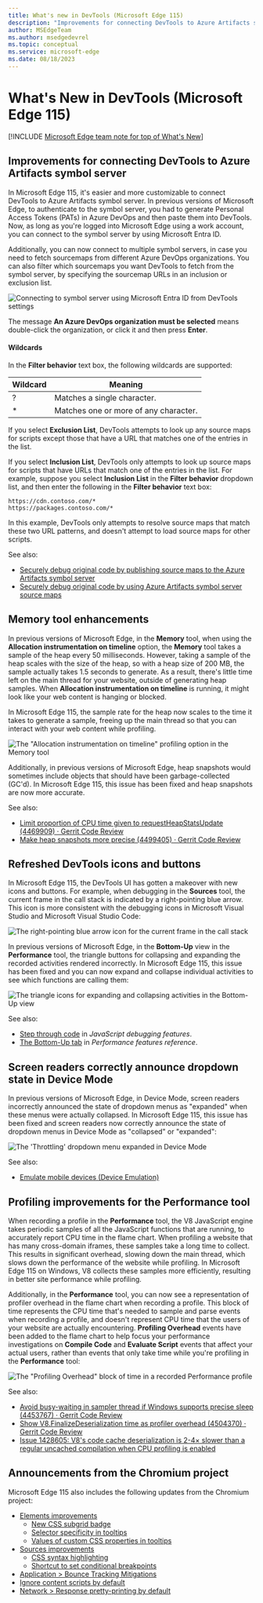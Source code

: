 ```yaml
---
title: What's new in DevTools (Microsoft Edge 115)
description: "Improvements for connecting DevTools to Azure Artifacts symbol server. Snapshotting improvements for the Memory tool. Refreshing the DevTools icons and buttons. And more."
author: MSEdgeTeam
ms.author: msedgedevrel
ms.topic: conceptual
ms.service: microsoft-edge
ms.date: 08/18/2023
---
```

# What's New in DevTools (Microsoft Edge 115)

[!INCLUDE [Microsoft Edge team note for top of What's New](../../includes/edge-whats-new-note.md)]


<!-- ====================================================================== -->
## Improvements for connecting DevTools to Azure Artifacts symbol server

<!-- Subtitle: You can now use Microsoft Entra ID for authentication instead of Personal Access Tokens (PATs). You can connect to multiple symbol servers and filter which sourcemaps you want DevTools to fetch. -->

In Microsoft Edge 115, it's easier and more customizable to connect DevTools to Azure Artifacts symbol server.  In previous versions of Microsoft Edge, to authenticate to the symbol server, you had to generate Personal Access Tokens (PATs) in Azure DevOps and then paste them into DevTools. Now, as long as you're logged into Microsoft Edge using a work account, you can connect to the symbol server by using Microsoft Entra ID.
<!-- re: work account, possibly:
enterprise customers who are signed into Microsoft Edge with a Microsoft Entra ID account
a Microsoft account (MSA) that's a work account
-->

Additionally, you can now connect to multiple symbol servers, in case you need to fetch sourcemaps from different Azure DevOps organizations. You can also filter which sourcemaps you want DevTools to fetch from the symbol server, by specifying the sourcemap URLs in an inclusion or exclusion list.

![Connecting to symbol server using Microsoft Entra ID from DevTools settings](./devtools-115-images/entra-id-symbol-server.png)

The message **An Azure DevOps organization must be selected** means double-click the organization, or click it and then press **Enter**.


<!-- ------------------------------ -->
#### Wildcards

In the **Filter behavior** text box, the following wildcards are supported:

| Wildcard | Meaning |
|---|---|
| ? | Matches a single character. |
| * | Matches one or more of any character. |

If you select **Exclusion List**, DevTools attempts to look up any source maps for scripts except those that have a URL that matches one of the entries in the list.

If you select **Inclusion List**, DevTools only attempts to look up source maps for scripts that have URLs that match one of the entries in the list.  For example, suppose you select **Inclusion List** in the **Filter behavior** dropdown list, and then enter the following in the **Filter behavior** text box:

```http
https://cdn.contoso.com/*
https://packages.contoso.com/*
```

In this example, DevTools only attempts to resolve source maps that match these two URL patterns, and doesn't attempt to load source maps for other scripts.

<!-- The [Source Maps Monitor tool](../../../source-maps-monitor/source-maps-monitor-tool.md) has also been updated, to show which URL lookups have or haven't been attempted. -->

See also:
* [Securely debug original code by publishing source maps to the Azure Artifacts symbol server](../../../javascript/publish-source-maps-to-azure.md)
* [Securely debug original code by using Azure Artifacts symbol server source maps](../../../javascript/consume-source-maps-from-azure.md)


<!-- ====================================================================== -->
## Memory tool enhancements

<!-- Subtitle: The "Allocation instrumentation on timeline" profiling type in the Memory tool now samples the heap at variable intervals, depending on the size of the heap. Heap snapshots are now more accurate and don't show objects that should have been garbage-collected. -->

In previous versions of Microsoft Edge, in the **Memory** tool, when using the **Allocation instrumentation on timeline** option, the **Memory** tool takes a sample of the heap every 50 milliseconds.  However, taking a sample of the heap scales with the size of the heap, so with a heap size of 200 MB, the sample actually takes 1.5 seconds to generate.  As a result, there's little time left on the main thread for your website, outside of generating heap samples.  When **Allocation instrumentation on timeline** is running, it might look like your web content is hanging or blocked.

In Microsoft Edge 115, the sample rate for the heap now scales to the time it takes to generate a sample, freeing up the main thread so that you can interact with your web content while profiling.

![The "Allocation instrumentation on timeline" profiling option in the Memory tool](./devtools-115-images/allocation-instrumentation-on-timeline.png)

Additionally, in previous versions of Microsoft Edge, heap snapshots would sometimes include objects that should have been garbage-collected (GC'd).  In Microsoft Edge 115, this issue has been fixed and heap snapshots are now more accurate.

See also:
* [Limit proportion of CPU time given to requestHeapStatsUpdate (4469909) · Gerrit Code Review](https://chromium-review.googlesource.com/c/v8/v8/+/4469909)
* [Make heap snapshots more precise (4499405) · Gerrit Code Review](https://chromium-review.googlesource.com/c/v8/v8/+/4499405)


<!-- ====================================================================== -->
## Refreshed DevTools icons and buttons

<!-- Subtitle: New icons and buttons give an update to the DevTools look and feel. -->

In Microsoft Edge 115, the DevTools UI has gotten a makeover with new icons and buttons.  For example, when debugging in the **Sources** tool, the current frame in the call stack is indicated by a right-pointing blue arrow.  This icon is more consistent with the debugging icons in Microsoft Visual Studio and Microsoft Visual Studio Code:

![The right-pointing blue arrow icon for the current frame in the call stack](./devtools-115-images/icon-update-sources.png)

In previous versions of Microsoft Edge, in the **Bottom-Up** view in the **Performance** tool, the triangle buttons for collapsing and expanding the recorded activities rendered incorrectly.  In Microsoft Edge 115, this issue has been fixed and you can now expand and collapse individual activities to see which functions are calling them:

![The triangle icons for expanding and collapsing activities in the Bottom-Up view](./devtools-115-images/icon-update-performance.png)

See also:
* [Step through code](../../../javascript/reference.md#step-through-code) in _JavaScript debugging features_.
* [The Bottom-Up tab](../../../evaluate-performance/reference.md#the-bottom-up-tab) in _Performance features reference_.


<!-- ====================================================================== -->
## Screen readers correctly announce dropdown state in Device Mode

<!-- Subtitle: In Device Mode, screen readers now correctly announce the state of dropdown menus (for example, announcing "collapsed" when the dropdown menu is collapsed). -->

In previous versions of Microsoft Edge, in Device Mode, screen readers incorrectly announced the state of dropdown menus as "expanded" when these menus were actually collapsed.  In Microsoft Edge 115, this issue has been fixed and screen readers now correctly announce the state of dropdown menus in Device Mode as "collapsed" or "expanded":

![The 'Throttling' dropdown menu expanded in Device Mode](./devtools-115-images/device-mode-dropdown.png)

See also:
* [Emulate mobile devices (Device Emulation)](../../../device-mode/index.md)


<!-- ====================================================================== -->
## Profiling improvements for the Performance tool

<!-- Subtitle: Your web content will now be more responsive while profiling in the Performance tool, and "Profiler Overhead" blocks of CPU time have been added, to account for the additional time Microsoft Edge needs when profiling. -->

When recording a profile in the **Performance** tool, the V8 JavaScript engine takes periodic samples of all the JavaScript functions that are running, to accurately report CPU time in the flame chart.  When profiling a website that has many cross-domain iframes, these samples take a long time to collect.  This results in significant overhead, slowing down the main thread, which slows down the performance of the website while profiling.  In Microsoft Edge 115 on Windows, V8 collects these samples more efficiently, resulting in better site performance while profiling.

Additionally, in the **Performance** tool, you can now see a representation of profiler overhead in the flame chart when recording a profile. This block of time represents the CPU time that's needed to sample and parse events when recording a profile, and doesn't represent CPU time that the users of your website are actually encountering.  **Profiling Overhead** events have been added to the flame chart to help focus your performance investigations on **Compile Code** and **Evaluate Script** events that affect your actual users, rather than events that only take time while you're profiling in the **Performance** tool:

![The "Profiling Overhead" block of time in a recorded Performance profile](./devtools-115-images/profiling-overhead-performance.png)

See also:
* [Avoid busy-waiting in sampler thread if Windows supports precise sleep (4453767) · Gerrit Code Review](https://chromium-review.googlesource.com/c/v8/v8/+/4453767)
* [Show V8.FinalizeDeserialization time as profiler overhead (4504370) · Gerrit Code Review](https://chromium-review.googlesource.com/c/devtools/devtools-frontend/+/4504370)
* [Issue 1428605: V8's code cache deserialization is 2-4× slower than a regular uncached compilation when CPU profiling is enabled](https://bugs.chromium.org/p/chromium/issues/detail?id=1428605)


<!-- ====================================================================== -->
## Announcements from the Chromium project

Microsoft Edge 115 also includes the following updates from the Chromium project:

* [Elements improvements](https://developer.chrome.com/blog/new-in-devtools-115/#elements)
   * [New CSS subgrid badge](https://developer.chrome.com/blog/new-in-devtools-115/#subgrid)
   * [Selector specificity in tooltips](https://developer.chrome.com/blog/new-in-devtools-115/#specificity)
   * [Values of custom CSS properties in tooltips](https://developer.chrome.com/blog/new-in-devtools-115/#css-variable-values)
* [Sources improvements](https://developer.chrome.com/blog/new-in-devtools-115/#sources)
   * [CSS syntax highlighting](https://developer.chrome.com/blog/new-in-devtools-115/#css)
   * [Shortcut to set conditional breakpoints](https://developer.chrome.com/blog/new-in-devtools-115/#breakpoint)
* [Application > Bounce Tracking Mitigations](https://developer.chrome.com/blog/new-in-devtools-115/#bounce-tracking)
* [Ignore content scripts by default](https://developer.chrome.com/blog/new-in-devtools-115/#content-script)
* [Network > Response pretty-printing by default](https://developer.chrome.com/blog/new-in-devtools-115/#network)


<!-- ====================================================================== -->
<!-- uncomment if content is copied from developer.chrome.com to this page -->

<!-- > [!NOTE]
> Portions of this page are modifications based on work created and [shared by Google](https://developers.google.com/terms/site-policies) and used according to terms described in the [Creative Commons Attribution 4.0 International License](https://creativecommons.org/licenses/by/4.0).
> The original page for announcements from the Chromium project is [What's New in DevTools (Chrome 115)](https://developer.chrome.com/blog/new-in-devtools-115) and is authored by [Jecelyn Yeen](https://developers.google.com/web/resources/contributors#jecelynyeen) (Developer advocate working on Chrome DevTools at Google). -->


<!-- ====================================================================== -->
<!-- uncomment if content is copied from developer.chrome.com to this page -->

<!-- [![Creative Commons License](../../../../media/cc-logo/88x31.png)](https://creativecommons.org/licenses/by/4.0)
This work is licensed under a [Creative Commons Attribution 4.0 International License](https://creativecommons.org/licenses/by/4.0). -->
